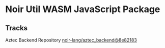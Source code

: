 # Noir Util WASM JavaScript Package

## Tracks

Aztec Backend Repository [noir-lang/aztec_backend@8e82183](https://github.com/noir-lang/aztec_backend/tree/8e8218318238bbac3528a0514abf1cce32d7643d)
